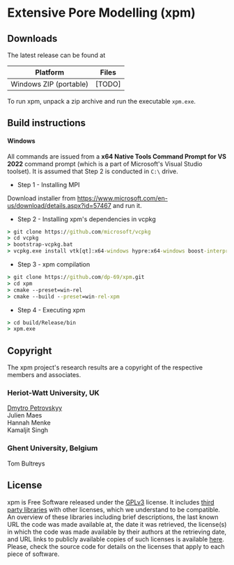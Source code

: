 Extensive Pore Modelling (xpm)
===

## Downloads

The latest release can be found at

| Platform                | Files          |
|-------------------------|----------------|
| Windows ZIP (portable)  | [TODO]         |




To run xpm, unpack a zip archive and run the
executable `xpm.exe`.


## Build instructions





#### Windows

All commands are issued from a **x64 Native Tools Command Prompt for VS 2022** command prompt (which is a part of
Microsoft's Visual Studio toolset). It is assumed that Step 2 is conducted in `C:\` drive.

- Step 1 - Installing MPI

Download installer from https://www.microsoft.com/en-us/download/details.aspx?id=57467 and run it.

- Step 2 - Installing xpm's dependencies in vcpkg
```cmd
> git clone https://github.com/microsoft/vcpkg
> cd vcpkg
> bootstrap-vcpkg.bat
> vcpkg.exe install vtk[qt]:x64-windows hypre:x64-windows boost-interprocess:x64-windows boost-iostreams:x64-windows boost-graph:x64-windows
```

- Step 3 - xpm compilation
```cmd
> git clone https://github.com/dp-69/xpm.git
> cd xpm
> cmake --preset=win-rel
> cmake --build --preset=win-rel-xpm
```

- Step 4 - Executing xpm
```cmd
> cd build/Release/bin
> xpm.exe
```

## Copyright

The xpm project's research results are a copyright of the respective members and associates.

### Heriot-Watt University, UK
[Dmytro Petrovskyy](https://www.linkedin.com/in/dmytro-petrovskyy/)<br/>
Julien Maes<br/>
Hannah Menke<br/>
Kamaljit Singh<br/>

### Ghent University, Belgium
Tom Bultreys<br/>




## License

xpm is Free Software released under the 
[GPLv3](https://www.gnu.org/licenses/gpl.html) license.  It includes 
[third party libraries](https://bitbucket.org/rapidreservoirmodelling/rrm2/src/main/rrm_3rd_party_libraries.md)
with other licenses, which we understand to be compatible. An overview of these libraries including
brief descriptions, the last known URL the code was made available at, the date
it was retrieved, the license(s) in which the code was made available by their
authors at the retrieving date, and URL links to publicly available copies of
such licenses is available
[here](https://bitbucket.org/rapidreservoirmodelling/rrm2/src/main/rrm_3rd_party_libraries.md).
Please, check the source code for details on the licenses that apply to each
piece of software.


